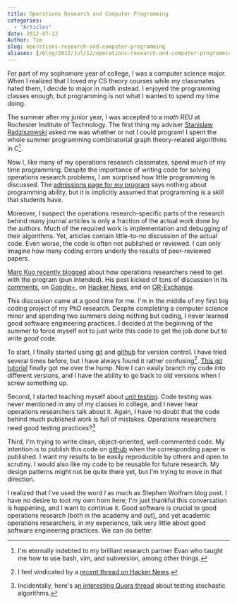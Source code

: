 ```yaml
---
title: Operations Research and Computer Programming
categories:
  - "Articles"
date: 2012-07-12
Author: Tim
slug: operations-research-and-computer-programming
aliases: [/blog/2012/Jul/12/operations-research-and-computer-programming/]
---
```


For part of my sophomore year of college, I was a computer science major. When I realized that I loved my CS theory courses while my classmates hated them, I decide to major in math instead. I enjoyed the programming classes enough, but programming is not what I wanted to spend my time doing.

The summer after my junior year, I was accepted to a _math_ REU at Rochester Institute of Technology. The first thing my adviser [Stanislaw Radziszowski](http://www.cs.rit.edu/~spr/) asked me was whether or not I could program! I spent the whole summer programming combinatorial graph theory-related algorithms in C[^1programming].

Now I, like many of my operations research classmates, spend much of my time programming. Despite the importance of writing code for solving operations research problems, I am surprised how little programming is discussed. The [admissions page for my program](http://www.or.ncsu.edu/admission/) says nothing about programming ability, but it is implicitly assumed that programming is a skill that students have.

Moreover, I suspect the operations research-specific parts of the research behind many journal articles is only a fraction of the actual work done by the authors. Much of the required work is implementation and debugging of their algorithms. Yet, articles contain little-to-no discussion of the actual code. Even worse, the code is often not published or reviewed. I can only imagine how many coding errors underly the results of peer-reviewed papers.

[Marc Kuo recently blogged](https://kuomarc.wordpress.com/2012/07/02/top-hackers-we-need-you-for-operations-research/) about how operations researchers need to get with the program (pun intended). His post kicked of tons of discussion in its [comments](https://kuomarc.wordpress.com/2012/07/02/top-hackers-we-need-you-for-operations-research/#comments), on [Google+](https://plus.google.com/110464871801965858778/posts/QDtHN7PcsCL), on [Hacker News](http://news.ycombinator.com/item?id=4191847), and on [OR-Exchange](http://www.or-exchange.com/questions/5783/which-programming-skillsexperience-are-essential-for-being-a-good-or-researcher-if-any?utm_medium=twitter&utm_source=twitterfeed).

This discussion came at a good time for me. I'm in the middle of my first big coding project of my PhD research. Despite completing a computer science minor and spending two summers doing nothing but coding, I never learned good software engineering practices. I decided at the beginning of the summer to force myself not to just write this code to get the job done but to write _good_ code.

To start, I finally started using [git](http://git-scm.com/) and [github](https://github.com/) for version control. I have tried several times before, but I have always found it rather confusing[^2programming]. [This git tutorial](http://www.vogella.com/articles/Git/article.html) finally got me over the hump. Now I can easily branch my code into different versions, and I have the ability to go back to old versions when I screw something up.

Second, I started teaching myself about [unit testing](http://en.wikipedia.org/wiki/Unit_testing). Code testing was never mentioned in any of my classes in college, and I never hear operations researchers talk about it. Again, I have no doubt that the code behind much published work is full of mistakes. Operations researchers need good testing practices?[^3programming]

Third, I'm trying to write clean, object-oriented, well-commented code. My intention is to publish this code on [github](https://github.com/tdhopper) when the corresponding paper is published. I want my results to be easily reproducible by others and open to scrutiny. I would also like my code to be reusable for future research. My design patterns might not be quite there yet, but I'm trying to move in that direction.

I realized that I've used the word _I_ as much as Stephen Wolfram blog post. I have no desire to toot my own horn here; I'm just thankful this conversation is happening, and I want to continue it. Good software is crucial to good operations research (both in the academy and out), and yet academic operations researchers, in my experience, talk very little about good software engineering practices. We can do better.

[^1programming]: I'm eternally indebted to my brilliant research partner Evan who taught me how to use bash, vim, and subversion, among other things.

[^2programming]: I feel vindicated by a [recent thread on Hacker News](http://news.ycombinator.com/item?id=4199772).

[^3programming]: Incidentally, here's a[n interesting Quora thread](http://www.quora.com/How-do-people-write-automated-tests-for-their-stochastic-algorithms) about testing stochastic algorithms.
